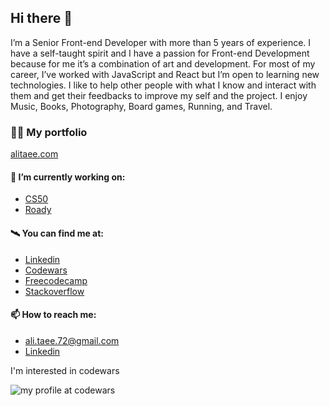 ## Hi there 👋

I’m a Senior Front-end Developer with more than 5 years of experience. I have a self-taught spirit and I have a passion for Front-end Development because for me it’s a combination of art and development. For most of my career, I’ve worked with JavaScript and React but I’m open to learning new technologies. I like to help other people with what I know and interact with them and get their feedbacks to improve my self and the project. I enjoy Music, Books, Photography, Board games, Running, and Travel.

### 👨‍💻 My portfolio 

[alitaee.com](https://alitaee.com/)

#### 🔭 I’m currently working on:


- [CS50](https://github.com/AliTaee/cs50)
- [Roady](https://github.com/AliTaee/roady)

#### 🛰️ You can find me at:

- [Linkedin](https://www.linkedin.com/in/alitaee/)
- [Codewars](https://www.codewars.com/users/AliTaee/)
- [Freecodecamp](https://www.freecodecamp.org/alitaee)
- [Stackoverflow](https://stackoverflow.com/users/9218227/ali-taee) 

#### 📫 How to reach me:
- ali.taee.72@gmail.com
- [Linkedin](https://www.linkedin.com/in/alitaee/)

I'm interested in codewars

![my profile at codewars](https://www.codewars.com/users/AliTaee/badges/large)
